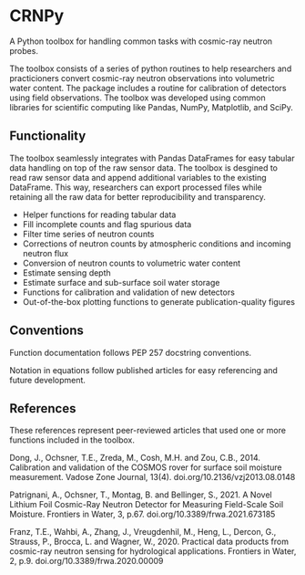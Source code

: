 # CRNPy
A Python toolbox for handling common tasks with cosmic-ray neutron probes. 

The toolbox consists of a series of python routines to help researchers and practicioners convert cosmic-ray neutron observations into volumetric water content. The package includes a routine for calibration of detectors using field observations. The toolbox was developed using common libraries for scientific computing like Pandas, NumPy, Matplotlib, and SciPy.

## Functionality
The toolbox seamlessly integrates with Pandas DataFrames for easy tabular data handling on top of the raw sensor data. The toolbox is desgined to read raw sensor data and append additional variables to the existing DataFrame. This way, researchers can export processed files while retaining all the raw data for better reproducibility and transparency.

- Helper functions for reading tabular data
- Fill incomplete counts and flag spurious data
- Filter time series of neutron counts
- Corrections of neutron counts by atmospheric conditions and incoming neutron flux
- Conversion of neutron counts to volumetric water content
- Estimate sensing depth
- Estimate surface and sub-surface soil water storage
- Functions for calibration and validation of new detectors
- Out-of-the-box plotting functions to generate publication-quality figures

## Conventions

Function documentation follows PEP 257 docstring conventions.

Notation in equations follow published articles for easy referencing and future development.

## References
These references represent peer-reviewed articles that used one or more functions included in the toolbox.

Dong, J., Ochsner, T.E., Zreda, M., Cosh, M.H. and Zou, C.B., 2014. Calibration and validation of the COSMOS rover for surface soil moisture measurement. Vadose Zone Journal, 13(4). doi.org/10.2136/vzj2013.08.0148

Patrignani, A., Ochsner, T., Montag, B. and Bellinger, S., 2021. A Novel Lithium Foil Cosmic-Ray Neutron Detector for Measuring Field-Scale Soil Moisture. Frontiers in Water, 3, p.67. doi.org/10.3389/frwa.2021.673185

Franz, T.E., Wahbi, A., Zhang, J., Vreugdenhil, M., Heng, L., Dercon, G., Strauss, P., Brocca, L. and Wagner, W., 2020. Practical data products from cosmic-ray neutron sensing for hydrological applications. Frontiers in Water, 2, p.9. doi.org/10.3389/frwa.2020.00009